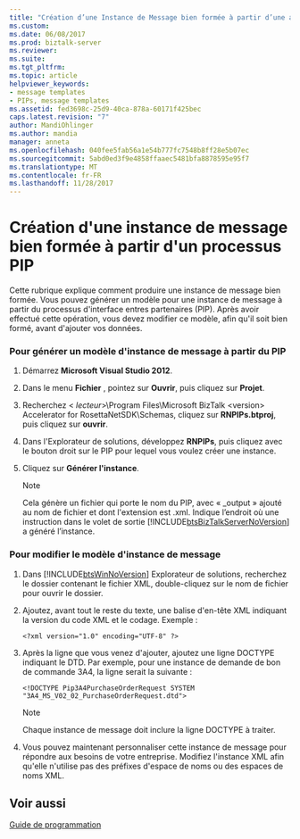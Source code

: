 ```yaml
---
title: "Création d’une Instance de Message bien formée à partir d’une adresse PIP | Documents Microsoft"
ms.custom: 
ms.date: 06/08/2017
ms.prod: biztalk-server
ms.reviewer: 
ms.suite: 
ms.tgt_pltfrm: 
ms.topic: article
helpviewer_keywords:
- message templates
- PIPs, message templates
ms.assetid: fed3698c-25d9-40ca-878a-60171f425bec
caps.latest.revision: "7"
author: MandiOhlinger
ms.author: mandia
manager: anneta
ms.openlocfilehash: 040fee5fab56a1e54b777fc7548b8ff28e5b07ec
ms.sourcegitcommit: 5abd0ed3f9e4858ffaaec5481bfa8878595e95f7
ms.translationtype: MT
ms.contentlocale: fr-FR
ms.lasthandoff: 11/28/2017
---
```

# <a name="creating-a-well-formed-message-instance-from-a-pip"></a>Création d'une instance de message bien formée à partir d'un processus PIP
Cette rubrique explique comment produire une instance de message bien formée. Vous pouvez générer un modèle pour une instance de message à partir du processus d'interface entres partenaires (PIP). Après avoir effectué cette opération, vous devez modifier ce modèle, afin qu'il soit bien formé, avant d'ajouter vos données.  
  
### <a name="to-generate-a-message-instance-template-from-the-pip"></a>Pour générer un modèle d'instance de message à partir du PIP  
  
1.  Démarrez **Microsoft Visual Studio 2012**.  
  
2.  Dans le menu **Fichier** , pointez sur **Ouvrir**, puis cliquez sur **Projet**.  
  
3.  Recherchez \< *lecteur*\>\Program Files\Microsoft BizTalk \<version\> Accelerator for RosettaNetSDK\Schemas, cliquez sur **RNPIPs.btproj**, puis cliquez sur **ouvrir**.  
  
4.  Dans l'Explorateur de solutions, développez **RNPIPs**, puis cliquez avec le bouton droit sur le PIP pour lequel vous voulez créer une instance.  
  
5.  Cliquez sur **Générer l'instance**.  
  
    > [!NOTE]
    >  Cela génère un fichier qui porte le nom du PIP, avec « _output » ajouté au nom de fichier et dont l'extension est .xml. Indique l’endroit où une instruction dans le volet de sortie [!INCLUDE[btsBizTalkServerNoVersion](../../includes/btsbiztalkservernoversion-md.md)] a généré l’instance.  
  
### <a name="to-modify-the-message-instance-template"></a>Pour modifier le modèle d'instance de message  
  
1.  Dans [!INCLUDE[btsWinNoVersion](../../includes/btswinnoversion-md.md)] Explorateur de solutions, recherchez le dossier contenant le fichier XML, double-cliquez sur le nom de fichier pour ouvrir le dossier.  
  
2.  Ajoutez, avant tout le reste du texte, une balise d'en-tête XML indiquant la version du code XML et le codage. Exemple :  
  
    ```  
    <?xml version="1.0" encoding="UTF-8" ?>  
    ```  
  
3.  Après la ligne que vous venez d'ajouter, ajoutez une ligne DOCTYPE indiquant le DTD. Par exemple, pour une instance de demande de bon de commande 3A4, la ligne serait la suivante :  
  
    ```  
    <!DOCTYPE Pip3A4PurchaseOrderRequest SYSTEM "3A4_MS_V02_02_PurchaseOrderRequest.dtd">  
    ```  
  
    > [!NOTE]
    >  Chaque instance de message doit inclure la ligne DOCTYPE à traiter.  
  
4.  Vous pouvez maintenant personnaliser cette instance de message pour répondre aux besoins de votre entreprise. Modifiez l'instance XML afin qu'elle n'utilise pas des préfixes d'espace de noms ou des espaces de noms XML.  
  
## <a name="see-also"></a>Voir aussi  
 [Guide de programmation](../../adapters-and-accelerators/accelerator-rosettanet/programming-guide2.md)